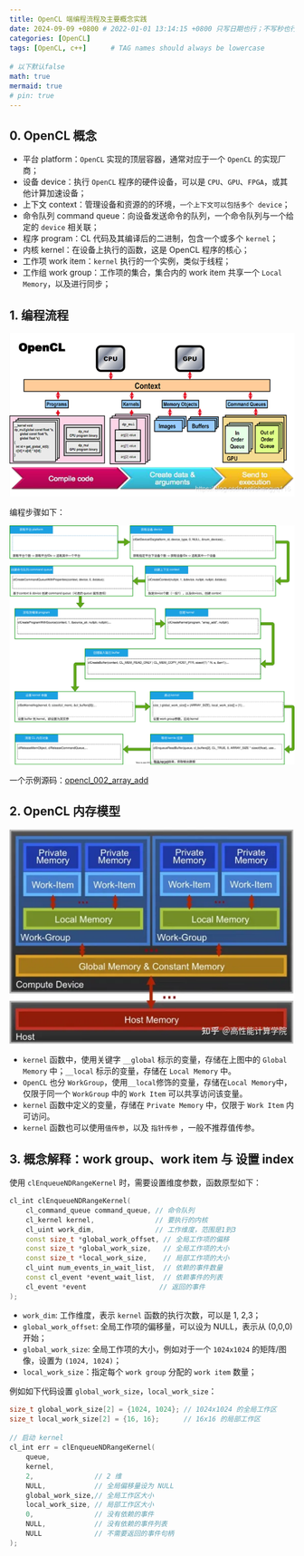 ```yaml
---
title: OpenCL 端编程流程及主要概念实践
date: 2024-09-09 +0800 # 2022-01-01 13:14:15 +0800 只写日期也行；不写秒也行；这样也行 2022-03-09T00:55:42+08:00
categories: [OpenCL]
tags: [OpenCL, c++]      # TAG names should always be lowercase

# 以下默认false
math: true
mermaid: true
# pin: true
---
```


## 0. OpenCL 概念

* 平台 platform：`OpenCL` 实现的顶层容器，通常对应于一个 `OpenCL` 的实现厂商；
* 设备 device：执行 `OpenCL` 程序的硬件设备，可以是 `CPU`、`GPU`、`FPGA`，或其他计算加速设备；
* 上下文 context：管理设备和资源的的环境，`一个上下文可以包括多个 device`；
* 命令队列 command queue：向设备发送命令的队列，一个命令队列与一个给定的 `device` 相关联；
* 程序 program：CL 代码及其编译后的二进制，包含一个或多个 `kernel`；
* 内核 kernel：在设备上执行的函数，这是 OpenCL 程序的核心；
* 工作项 work item：`kernel` 执行的一个实例，类似于线程；
* 工作组 work group：工作项的集合，集合内的 work item 共享一个 `Local Memory`，以及进行同步；

## 1. 编程流程

![OpenCL 编程流程2](/assets/images/opencl/opencl_proram_flow_ref.png)

编程步骤如下：

![OpenCL 端编程流程](/assets/drawio/opencl-programing-flow.drawio.svg)

一个示例源码：[opencl_002_array_add](https://gitee.com/open-gl_3/opencl_002_array_add)

## 2. OpenCL 内存模型

![opencl-memory-model](/assets/images/opencl/opencl内存模型.png)

* `kernel` 函数中，使用关键字 `__global` 标示的变量，存储在上图中的 `Global Memory` 中；`__local` 标示的变量，存储在 `Local Memory` 中。
* `OpenCL` 也分 `WorkGroup`，使用`__local`修饰的变量，存储在`Local Memory`中，仅限于同一个 `WorkGroup` 中的 `Work Item` 可以共享访问该变量。
* `kernel` 函数中定义的变量，存储在 `Private Memory` 中，仅限于 `Work Item` 内可访问。
* `kernel` 函数也可以使用`值传参`，以及 `指针传参` ，一般不推荐值传参。

## 3. 概念解释：work group、work item 与 设置 index

使用 `clEnqueueNDRangeKernel` 时，需要设置维度参数，函数原型如下：

```c++
cl_int clEnqueueNDRangeKernel(
    cl_command_queue command_queue, // 命令队列
    cl_kernel kernel,               // 要执行的内核
    cl_uint work_dim,               // 工作维度，范围是1到3
    const size_t *global_work_offset, // 全局工作项的偏移
    const size_t *global_work_size,   // 全局工作项的大小
    const size_t *local_work_size,    // 局部工作项的大小
    cl_uint num_events_in_wait_list,  // 依赖的事件数量
    const cl_event *event_wait_list,  // 依赖事件的列表
    cl_event *event                  // 返回的事件
);
```

* `work_dim`: 工作维度，表示 `kernel` 函数的执行次数，可以是 1, 2,3；
* `global_work_offset`: 全局工作项的偏移量，可以设为 NULL，表示从 (0,0,0) 开始；
* `global_work_size`: 全局工作项的大小，例如对于一个 `1024x1024` 的矩阵/图像，设置为 `(1024, 1024)`；
* `local_work_size`：指定每个 `work group` 分配的 `work item` 数量；

例如如下代码设置 `global_work_size`，`local_work_size`：

```c++
size_t global_work_size[2] = {1024, 1024}; // 1024x1024 的全局工作区
size_t local_work_size[2] = {16, 16};      // 16x16 的局部工作区

// 启动 kernel
cl_int err = clEnqueueNDRangeKernel(
    queue,
    kernel,
    2,               // 2 维
    NULL,            // 全局偏移量设为 NULL
    global_work_size,// 全局工作区大小
    local_work_size, // 局部工作区大小
    0,               // 没有依赖的事件
    NULL,            // 没有依赖的事件列表
    NULL             // 不需要返回的事件句柄
);
```


